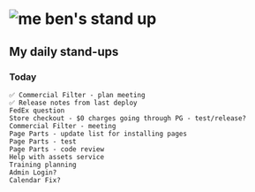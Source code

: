# ![me](https://avatars2.githubusercontent.com/u/5232044?s=50&v=4) ben's stand up

## My daily stand-ups

### Today

    ✅ Commercial Filter - plan meeting
    ✅ Release notes from last deploy
    FedEx question
    Store checkout - $0 charges going through PG - test/release?
    Commercial Filter - meeting
    Page Parts - update list for installing pages
    Page Parts - test
    Page Parts - code review
    Help with assets service
    Training planning
    Admin Login?
    Calendar Fix?
